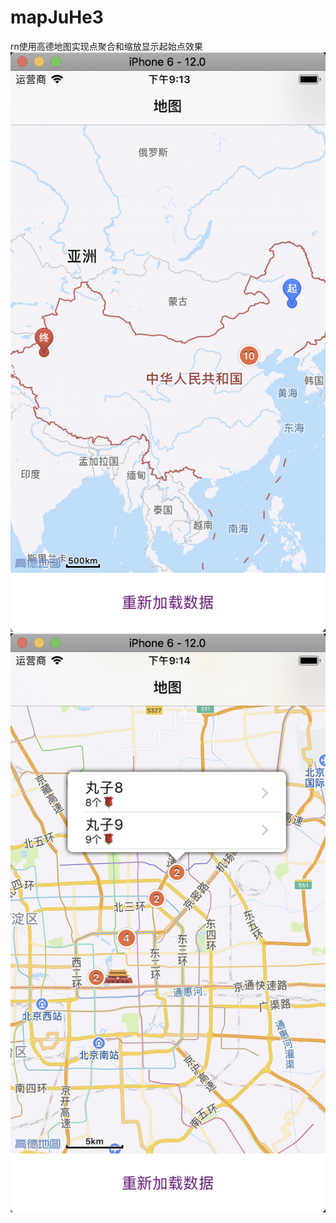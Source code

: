 # mapJuHe3
rn使用高德地图实现点聚合和缩放显示起始点效果
![image](https://github.com/SCJMENGMENG/mapJuHe3/blob/master/mapShow.png)
![image](https://github.com/SCJMENGMENG/mapJuHe3/blob/master/mapDetail.jpg)
